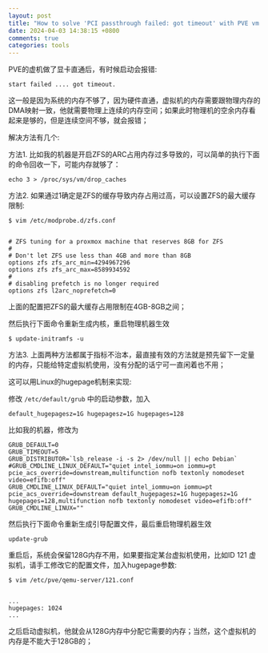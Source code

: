 ```yaml
---
layout: post
title: "How to solve 'PCI passthrough failed: got timeout' with PVE vm starts failed"
date: 2024-04-03 14:38:15 +0800
comments: true
categories: tools
---
```


PVE的虚机做了显卡直通后，有时候启动会报错:

```
start failed .... got timeout.
```

这一般是因为系统的内存不够了，因为硬件直通，虚拟机的内存需要跟物理内存的DMA映射一致，他就需要物理上连续的内存空间；如果此时物理机的空余内存看起来是够的，但是连续空间不够，就会报错；

<!-- more -->

解决方法有几个:

方法1. 比如我的机器是开启ZFS的ARC占用内存过多导致的，可以简单的执行下面的命令回收一下，可能内存就够了：

```
echo 3 > /proc/sys/vm/drop_caches
```

方法2. 如果通过1确定是ZFS的缓存导致内存占用过高，可以设置ZFS的最大缓存限制:

```
$ vim /etc/modprobe.d/zfs.conf


# ZFS tuning for a proxmox machine that reserves 8GB for ZFS
#
# Don't let ZFS use less than 4GB and more than 8GB
options zfs zfs_arc_min=4294967296
options zfs zfs_arc_max=8589934592
#
# disabling prefetch is no longer required
options zfs l2arc_noprefetch=0

```

上面的配置把ZFS的最大缓存占用限制在4GB-8GB之间；

然后执行下面命令重新生成内核，重启物理机器生效

```
$ update-initramfs -u
```

方法3. 上面两种方法都属于指标不治本，最直接有效的方法就是预先留下一定量的内存，只能给特定虚拟机使用，没有分配的话宁可一直闲着也不用；

这可以用Linux的hugepage机制来实现:

修改 `/etc/default/grub` 中的启动参数，加入

```
default_hugepagesz=1G hugepagesz=1G hugepages=128
```

比如我的机器，修改为

```
GRUB_DEFAULT=0
GRUB_TIMEOUT=5
GRUB_DISTRIBUTOR=`lsb_release -i -s 2> /dev/null || echo Debian`
#GRUB_CMDLINE_LINUX_DEFAULT="quiet intel_iommu=on iommu=pt pcie_acs_override=downstream,multifunction nofb textonly nomodeset video=efifb:off"
GRUB_CMDLINE_LINUX_DEFAULT="quiet intel_iommu=on iommu=pt pcie_acs_override=downstream default_hugepagesz=1G hugepagesz=1G hugepages=128,multifunction nofb textonly nomodeset video=efifb:off"
GRUB_CMDLINE_LINUX=""
```
然后执行下面命令重新生成引导配置文件，最后重启物理机器生效

```
update-grub
```

重启后，系统会保留128G内存不用，如果要指定某台虚拟机使用，比如ID 121 虚拟机，请手工修改它的配置文件，加入hugepage参数:

```
$ vim /etc/pve/qemu-server/121.conf


...
hugepages: 1024
...
```

之后启动虚拟机，他就会从128G内存中分配它需要的内存；当然，这个虚拟机的内存是不能大于128GB的；
